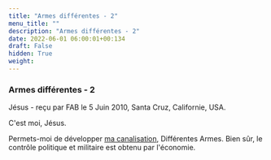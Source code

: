 ```yaml
---
title: "Armes différentes - 2"
menu_title: ""
description: "Armes différentes - 2"
date: 2022-06-01 06:00:01+00:134
draft: False
hidden: True
weight:
---
```

### Armes différentes - 2

Jésus - reçu par FAB le 5 Juin 2010, Santa Cruz, Californie, USA.

C'est moi, Jésus.

Permets-moi de développer [ma canalisation](/fr-contemporary-messages/fr-contemporary-messages-by-date-order/fr-contemporary-messages-2010/fr-2010-5-13-1-fab-jesus/), Différentes Armes. Bien sûr, le contrôle politique et militaire est obtenu par l'économie.

